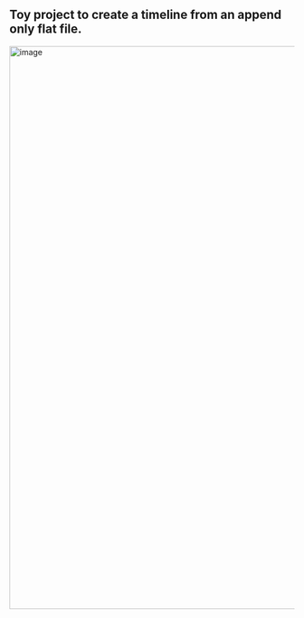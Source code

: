## Toy project to create a timeline from an append only flat file.

<img width="994" alt="image" src="https://user-images.githubusercontent.com/14410/91644164-6f4f8180-ea31-11ea-844e-5516cd493af8.png">
